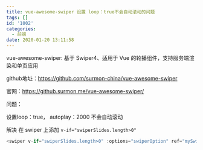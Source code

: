 ```yaml
---
title: vue-awesome-swiper 设置 loop：true不会自动滚动的问题
tags: []
id: '1002'
categories:
  - 前端
date: 2020-01-20 13:11:58
---
```


vue-awesome-swiper: 基于 Swiper4、适用于 Vue 的轮播组件，支持服务端渲染和单页应用

github地址：https://github.com/surmon-china/vue-awesome-swiper

官网：https://github.surmon.me/vue-awesome-swiper/


问题：

设置loop：true， autoplay：2000 不会自动滚动

解决
在 swiper 上添加 `v-if="swiperSlides.length>0"`

```js
<swiper v-if="swiperSlides.length>0" :options="swiperOption" ref="mySwiper">
```
